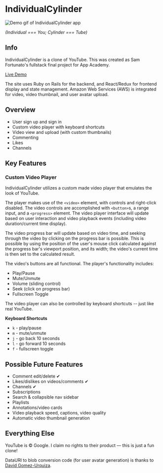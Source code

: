 # IndividualCylinder

![Demo gif of IndividualCylinder app](https://s3.amazonaws.com/individualcylinder-video-upload-dev/demo.gif)

_(Individual === You; Cylinder === Tube)_

## Info

IndividualCylinder is a clone of YouTube. This was created as Sam Fortunato's fullstack final project for App Academy.

[Live Demo](https://individualcylinder.herokuapp.com/)

The site uses Ruby on Rails for the backend, and React/Redux for frontend display and state management. Amazon Web Services (AWS) is integrated for video, video thumbnail, and user avatar upload.

## Overview

* User sign up and sign in
* Custom video player with keyboard shortcuts
* Video view and upload (with custom thumbnails)
* Commenting
* Likes
* Channels

## Key Features

### Custom Video Player

IndividualCylinder utilizes a custom made video player that emulates the look of YouTube.

The player makes use of the `<video>` element, with controls and right-click disabled. The video controls are accomplished with `<button>`s, a range input, and a `<progress>` element. The video player interface will update based on user interaction and video playback events (including video duration/current time display).

The video progress bar will update based on video time, and seeking through the video by clicking on the progress bar is possible. This is possible by using the position of the user's mouse click calculated against the progress bar's viewport position, and its width; the video's current time is then set to the calculated result.

The video's buttons are all functional. The player's functionality includes:

* Play/Pause
* Mute/Unmute
* Volume (sliding control)
* Seek (click on progress bar)
* Fullscreen Toggle

The video player can also be controlled by keyboard shortcuts -- just like real YouTube.

**Keyboard Shortcuts**

* `k` - play/pause
* `m` - mute/unmute
* `j` - go back 10 seconds
* `l` - go forward 10 seconds
* `f` - fullscreen toggle

## Possible Future Features

* Comment edit/delete &#10004;
* Likes/dislikes on videos/comments &#10004;
* Channels &#10004;
* Subscriptions
* Search & collapsible nav sidebar
* Playlists
* Annotations/video cards
* Video playback speed, captions, video quality
* Automatic video thumbnail generation

## Everything Else

YouTube is &copy; Google. I claim no rights to their product &mdash; this is just a fun clone!

DataURI to blob conversion code (for user avatar generation) is thanks to [David Gomez-Urquiza](https://gist.github.com/davoclavo/4424731).
